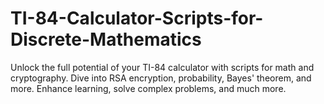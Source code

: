 # TI-84-Calculator-Scripts-for-Discrete-Mathematics
Unlock the full potential of your TI-84 calculator with scripts for math and cryptography. Dive into RSA encryption, probability, Bayes' theorem, and more. Enhance learning, solve complex problems, and much more.
